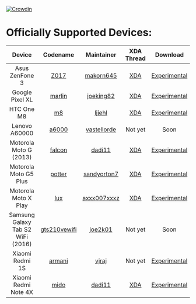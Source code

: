 [![Crowdin](https://d322cqt584bo4o.cloudfront.net/xenonhd-rom/localized.svg)](https://crowdin.com/project/xenonhd-rom)

Officially Supported Devices:
=============================

| Device                            | Codename                                                                           | Maintainer                                    | XDA Thread                                                       | Download                                                                                |
| :-------------------------------: | :--------------------------------------------------------------------------------: | :-------------------------------------------: | :--------------------------------------------------------------: | :-------------------------------------------------------------------------------------: |
| Asus ZenFone 3                    | [Z017](https://github.com/TeamHorizon/android_device_asus_Z017)                    | [makorn645](https://github.com/makorn645)     | [XDA](https://forum.xda-developers.com/showthread.php?t=3758650) | [Experimental](https://mirrors.c0urier.net/android/teamhorizon/O/Experimental/Z017/)    |
| Google Pixel XL                   | [marlin](https://github.com/TeamHorizon/android_device_google_marlin)              | [joeking82](https://github.com/Joeking82)     | [XDA](https://forum.xda-developers.com/showthread.php?t=3751788) | [Experimental](https://mirrors.c0urier.net/android/teamhorizon/O/Experimental/marlin/)  |
| HTC One M8                        | [m8](https://github.com/TeamHorizon/android_device_htc_m8)                         | [ljjehl](https://github.com/ljjehl)           | [XDA](https://forum.xda-developers.com/showthread.php?t=3520382) | [Experimental](https://mirrors.c0urier.net/android/teamhorizon/O/Experimental/m8/)      |
| Lenovo A60000                     | [a6000](https://github.com/TeamHorizon/android_device_lenovo_a6000)                | [vastellorde](https://github.com/versusx)     | Not yet                                                          | Soon                                                                                    |
| Motorola Moto G (2013)            | [falcon](https://github.com/TeamHorizon/android_device_motorola_falcon)            | [dadi11](https://github.com/dadi11)           | [XDA](https://forum.xda-developers.com/showthread.php?t=3738114) | [Experimental](https://mirrors.c0urier.net/android/teamhorizon/O/Experimental/falcon/)  |
| Motorola Moto G5 Plus             | [potter](https://github.com/TeamHorizon/android_device_motorola_potter)            | [sandyorton7](https://github.com/sandyorton7) | [XDA](https://forum.xda-developers.com/showthread.php?t=3741334) | [Experimental](https://mirrors.c0urier.net/android/teamhorizon/O/Experimental/potter/)  |
| Motorola Moto X Play              | [lux](https://github.com/TeamHorizon/android_device_motorola_lux)                  | [axxx007xxxz](https://github.com/axxx007xxxz) | [XDA](https://forum.xda-developers.com/showthread.php?t=3701304) | [Experimental](https://mirrors.c0urier.net/android/teamhorizon/O/Experimental/lux/)     |
| Samsung Galaxy Tab S2 WiFi (2016) | [gts210vewifi](https://github.com/TeamHorizon/android_device_samsung_gts210vewifi) | [joe2k01](https://github.com/joe2k01)         | Not yet                                                          | Soon                                                                                    |
| Xiaomi Redmi 1S                   | [armani](https://github.com/TeamHorizon/android_device_xiaomi_armani)              | [vjraj](https://github.com/vjraj)             | Not yet                                                          | [Experimental](https://mirrors.c0urier.net/android/teamhorizon/O/Experimental/armani/)  |
| Xiaomi Redmi Note 4X              | [mido](https://github.com/TeamHorizon/android_device_xiaomi_mido)                  | [dadi11](https://github.com/dadi11)           | [XDA](https://forum.xda-developers.com/showthread.php?t=3696072) | [Experimental](https://mirrors.c0urier.net/android/teamhorizon/O/Experimental/mido/)    |

<!-- Note for maintainers: add your devices in alphabetical order by the "Device" column, not "Codename" -->
